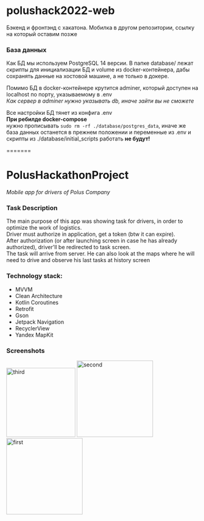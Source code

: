 # polushack2022-web
Бэкенд и фронтэнд с хакатона. Мобилка в другом репозитории, ссылку на который оставим позже



### База данных
Как БД мы используем PostgreSQL 14 версии. В папке database/ лежат скрипты для инициализации БД и volume из docker-контейнера, дабы сохранять данные на хостовой машине, а не только в докере. 

Помимо БД в docker-контейнере крутится adminer, который доступен на localhost по порту, указываемому в .env <br>
*Как сервер в adminer нужно указывать db, иначе зайти вы не сможете*

Все настройки БД тянет из конфига .env <br>
**При ребилде docker-compose** <br>
нужно прописывать `sudo rm -rf ./database/postgres_data`, иначе же база данных останется в прежнем положении и переменные из .env и скрипты из ./database/initial_scripts работать **не будут!**

=======
# PolusHackathonProject

*Mobile app for drivers of Polus Company*

### Task Description
The main purpose of this app was showing task for drivers, in order to optimize the work of logistics.</br>
Driver must authorize in application, get a token (btw it can expire).</br>
After authorization (or after launching screen in case he has already authorized), driver'll be redirected to task screen.</br>
The task will arrive from server. He can also look at the maps where he will need to drive and observe his last tasks at history screen

### Technology stack:
- MVVM
- Clean Architecture
- Kotlin Coroutines
- Retrofit
- Gson
- Jetpack Navigation
- RecyclerView
- Yandex MapKit

### Screenshots


<p>
<img src="https://user-images.githubusercontent.com/98749008/196021838-f5ee745d-7d62-4392-9af9-b19c16803c0a.jpg" alt="third" width="181"/>
<img src="https://user-images.githubusercontent.com/98749008/196021563-fcb09544-5b27-48b3-809d-a65228c8aaac.png" alt="second" width="200"/>
<img src="https://user-images.githubusercontent.com/98749008/196021481-edba32b4-6586-482a-934e-0321d0354f30.png" alt="first" width="200"/>
</p>

